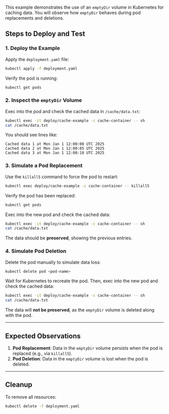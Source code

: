 
This example demonstrates the use of an `emptyDir` volume in Kubernetes for caching data. You will observe how `emptyDir` behaves during pod replacements and deletions.

## Steps to Deploy and Test

### 1. Deploy the Example
Apply the `deployment.yaml` file:

```bash
kubectl apply -f deployment.yaml
```

Verify the pod is running:

```bash
kubectl get pods
```

### 2. Inspect the `emptyDir` Volume
Exec into the pod and check the cached data in `/cache/data.txt`:

```bash
kubectl exec -it deploy/cache-example -c cache-container -- sh
cat /cache/data.txt
```

You should see lines like:

```plaintext
Cached data 1 at Mon Jan 1 12:00:00 UTC 2025
Cached data 2 at Mon Jan 1 12:00:05 UTC 2025
Cached data 3 at Mon Jan 1 12:00:10 UTC 2025
```

### 3. Simulate a Pod Replacement
Use the `killall5` command to force the pod to restart:

```bash
kubectl exec deploy/cache-example -c cache-container -- killall5
```

Verify the pod has been replaced:

```bash
kubectl get pods
```

Exec into the new pod and check the cached data:

```bash
kubectl exec -it deploy/cache-example -c cache-container -- sh
cat /cache/data.txt
```

The data should be **preserved**, showing the previous entries.

### 4. Simulate Pod Deletion
Delete the pod manually to simulate data loss:

```bash
kubectl delete pod <pod-name>
```

Wait for Kubernetes to recreate the pod. Then, exec into the new pod and check the cached data:

```bash
kubectl exec -it deploy/cache-example -c cache-container -- sh
cat /cache/data.txt
```

The data will **not be preserved**, as the `emptyDir` volume is deleted along with the pod.

---

## Expected Observations
1. **Pod Replacement**: Data in the `emptyDir` volume persists when the pod is replaced (e.g., via `killall5`).
2. **Pod Deletion**: Data in the `emptyDir` volume is lost when the pod is deleted.

---

## Cleanup
To remove all resources:

```bash
kubectl delete -f deployment.yaml
```
